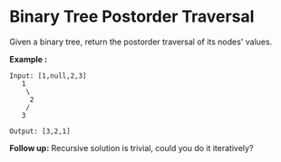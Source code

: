 # Binary Tree Postorder Traversal

Given a binary tree, return the postorder traversal of its nodes' values.

__Example :__

```pseudo
Input: [1,null,2,3]
   1
    \
     2
    /
   3

Output: [3,2,1]
```

__Follow up:__ Recursive solution is trivial, could you do it iteratively?